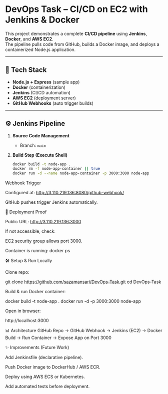 # DevOps Task – CI/CD on EC2 with Jenkins & Docker

This project demonstrates a complete **CI/CD pipeline** using **Jenkins**, **Docker**, and **AWS EC2**.  
The pipeline pulls code from GitHub, builds a Docker image, and deploys a containerized Node.js application.

---

## 🚀 Tech Stack
- **Node.js + Express** (sample app)
- **Docker** (containerization)
- **Jenkins** (CI/CD automation)
- **AWS EC2** (deployment server)
- **GitHub Webhooks** (auto trigger builds)

---

## ⚙️ Jenkins Pipeline
1. **Source Code Management**  
   - Branch: `main`

2. **Build Step (Execute Shell)**  
   ```bash
   docker build -t node-app .
   docker rm -f node-app-container || true
   docker run -d --name node-app-container -p 3000:3000 node-app

Webhook Trigger

Configured at: http://3.110.219.136:8080/github-webhook/

GitHub pushes trigger Jenkins automatically.

🔧 Deployment Proof

Public URL:
http://3.110.219.136:3000

If not accessible, check:

EC2 security group allows port 3000.

Container is running: 
docker ps


🛠️ Setup & Run Locally

Clone repo:

git clone https://github.com/sazamansari/DevOps-Task.git
cd DevOps-Task


Build & run Docker container:

docker build -t node-app .
docker run -d -p 3000:3000 node-app


Open in browser:

http://localhost:3000

📊 Architecture
GitHub Repo → GitHub Webhook → Jenkins (EC2) → Docker Build → Run Container → Expose App on Port 3000

✨ Improvements (Future Work)

Add Jenkinsfile (declarative pipeline).

Push Docker image to DockerHub / AWS ECR.

Deploy using AWS ECS or Kubernetes.

Add automated tests before deployment.
